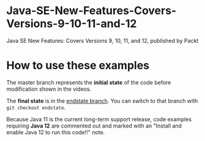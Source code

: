# Java-SE-New-Features-Covers-Versions-9-10-11-and-12
Java SE New Features: Covers Versions 9, 10, 11, and 12, published by Packt

# How to use these examples
The master branch represents the **initial state** of the code before modification shown in the videos.

The **final state** is in the [endstate branch](https://github.com/PacktPublishing/Java-SE-New-Features-Covers-Versions-9-10-11-and-12/tree/endstate). You can switch to that branch with `git checkout endstate`. 

Because Java 11 is the current long-term support release, code examples requiring **Java 12** are commented out and marked with an "Install and enable Java 12 to run this code!!" note.

